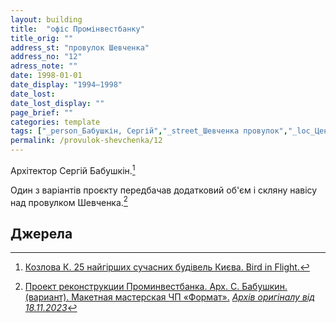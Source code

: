 ```yaml
---
layout: building
title:  "офіс Промінвестбанку"
title_orig: ""
address_st: "провулок Шевченка"
address_no: "12"
adress_note: ""
date: 1998-01-01
date_display: "1994—1998"
date_lost:
date_lost_display: ""
page_brief: ""
categories: template
tags: ["_person_Бабушкін, Сергій","_street_Шевченка провулок","_loc_Центр міста","_era_1990-ті"]
permalink: /provulok-shevchenka/12
---
```


Архітектор Сергій Бабушкін.[^1]

Один з варіантів проєкту передбачав додатковий об'єм і скляну навісу над провулком Шевченка.[^2]


## Джерела
[^1]: [Козлова К. 25 найгірших сучасних будівель Києва. Bird in Flight.](https://birdinflight.com/uk/architectura-uk/25-najgirshih-suchasnih-budivel-kiyeva.html)
[^2]: [Проект реконструкции Проминвестбанка. Арх. С. Бабушкин. (вариант). Макетная мастерская ЧП «Формат».](https://birdinflight.com/uk/architectura-uk/25-najgirshih-suchasnih-budivel-kiyeva.html) <i>[Архів оригіналу від 18.11.2023](https://archive.is/wip/M2zq4)</i>